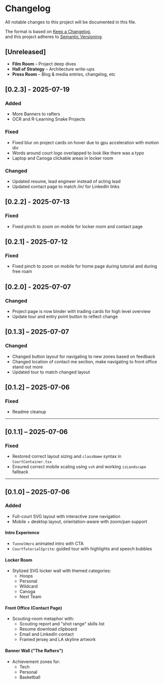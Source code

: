 # Changelog

All notable changes to this project will be documented in this file.

The format is based on [Keep a Changelog](https://keepachangelog.com/en/1.1.0/),  
and this project adheres to [Semantic Versioning](https://semver.org/spec/v2.0.0.html).

## [Unreleased]

- **Film Room** – Project deep dives
- **Hall of Strategy** – Architecture write-ups
- **Press Room** – Blog & media entries, changelog, etc

## [0.2.3] - 2025-07-19

### Added
- More Banners to rafters
- OCR and R-Learning Snake Projects

### Fixed
- Fixed blur on project cards on hover due to gpu acceleration with motion div
- Words around court logo overlapped to look like there was a typo
- Laptop and Canoga clickable areas in locker room

### Changed
- Updated resume, lead engineer instead of acting lead
- Updated contact page to match /in/ for LinkedIn links

## [0.2.2] - 2025-07-13

### Fixed
- Fixed pinch to zoom on mobile for locker room and contact page

## [0.2.1] - 2025-07-12

### Fixed
- Fixed pinch to zoom on mobile for home page during tutorial and during free roam

## [0.2.0] - 2025-07-07

### Changed
- Project page is now binder with trading cards for high level overview
- Update tour and entry point button to reflect change

## [0.1.3] – 2025-07-07

### Changed
- Changed button layout for navigating to new zones based on feedback
- Changed location of contact me section, make navigating to front office stand out more
- Updated tour to match changed layout

## [0.1.2] – 2025-07-06
### Fixed
- Readme cleanup

---

## [0.1.1] – 2025-07-06
### Fixed
- Restored correct layout sizing and `className` syntax in `CourtContainer.tsx`
- Ensured correct mobile scaling using `svh` and working `isLandscape` fallback

---

## [0.1.0] – 2025-07-06

### Added
- Full-court SVG layout with interactive zone navigation
- Mobile + desktop layout, orientation-aware with zoom/pan support

#### Intro Experience
- `TunnelHero` animated intro with CTA
- `CourtTutorialSprite`: guided tour with highlights and speech bubbles

#### Locker Room
- Stylized SVG locker wall with themed categories:
  - Hoops
  - Personal
  - Wildcard
  - Canoga
  - Next Team

#### Front Office (Contact Page)
- Scouting-room metaphor with:
  - Scouting report and "shot range" skills list
  - Resume download clipboard
  - Email and LinkedIn contact
  - Framed jersey and LA skyline artwork

#### Banner Wall ("The Rafters")
- Achievement zones for:
  - Tech
  - Personal
  - Basketball
